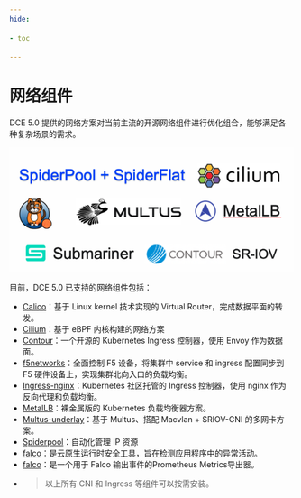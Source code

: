 ```yaml
---
hide:

- toc

---
```


# 网络组件

DCE 5.0 提供的网络方案对当前主流的开源网络组件进行优化组合，能够满足各种复杂场景的需求。

![网络组件](../images/components.png)

目前，DCE 5.0 已支持的网络组件包括：

- [Calico](../modules/calico/what.md)：基于 Linux kernel 技术实现的 Virtual Router，完成数据平面的转发。
- [Cilium](../modules/cilium/what.md)：基于 eBPF 内核构建的网络方案
- [Contour](../modules/contour/what.md)：一个开源的 Kubernetes Ingress 控制器，使用 Envoy 作为数据面。
- [f5networks](../modules/f5networks/what.md)：全面控制 F5 设备，将集群中 service 和 ingress 配置同步到 F5 硬件设备上，实现集群北向入口的负载均衡。
- [Ingress-nginx](../modules/metallb/what.md)：Kubernetes 社区托管的 Ingress 控制器，使用 nginx 作为反向代理和负载均衡。
- [MetalLB](../modules/metallb/what.md)：裸金属版的 Kubernetes 负载均衡器方案。
- [Multus-underlay](../modules/multus-underlay/what.md)：基于 Multus、搭配 Macvlan + SRIOV-CNI 的多网卡方案。
- [Spiderpool](../modules/spiderpool/what.md)：自动化管理 IP 资源
- [falco](../modules/falco/what.md)：是云原生运行时安全工具，旨在检测应用程序中的异常活动。
- [falco](../modules/falco-exporter/what.md)：是一个用于 Falco 输出事件的Prometheus Metrics导出器。
- 
  > 以上所有 CNI 和 Ingress 等组件可以按需安装。
